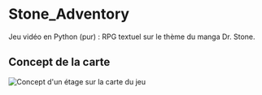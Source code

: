 # Stone_Adventory
Jeu vidéo en Python (pur) : RPG textuel sur le thème du manga Dr. Stone.

## Concept de la carte
![Concept d'un étage sur la carte du jeu](https://raw.githubusercontent.com/xdeo/Stone_Adventory/main/map_concept.png)
